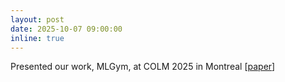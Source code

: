 ```yaml
---
layout: post
date: 2025-10-07 09:00:00
inline: true
---
```


Presented our work, MLGym, at COLM 2025 in Montreal \[[paper](https://openreview.net/pdf?id=ryTr83DxRq)\]